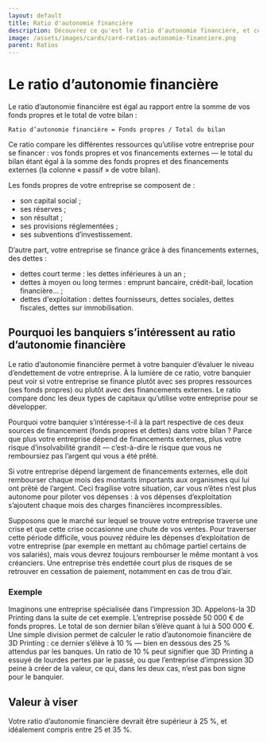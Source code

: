 ```yaml
---
layout: default
title: Ratio d'autonomie financière
description: Découvrez ce qu'est le ratio d'autonomie financière, et comment le calculer.
image: /assets/images/cards/card-ratios-autonomie-financiere.png
parent: Ratios
---
```


# Le ratio d’autonomie financière

Le ratio d’autonomie financière est égal au rapport entre la somme de vos fonds propres et le total de votre bilan :

```
Ratio d’autonomie financière = Fonds propres / Total du bilan
```

Ce ratio compare les différentes ressources qu’utilise votre entreprise pour se financer : vos fonds propres et vos financements externes — le total du bilan étant égal à la somme des fonds propres et des financements externes (la colonne « passif » de votre bilan).

Les fonds propres de votre entreprise se composent de :

- son capital social ;
- ses réserves ;
- son résultat ;
- ses provisions réglementées ;
- ses subventions d’investissement.

D’autre part, votre entreprise se finance grâce à des financements externes, des dettes :

- dettes court terme : les dettes inférieures à un an ;
- dettes à moyen ou long termes : emprunt bancaire, crédit-bail, location financière… ;
- dettes d'exploitation : dettes fournisseurs, dettes sociales, dettes fiscales, dettes sur immobilisation.

## Pourquoi les banquiers s’intéressent au ratio d’autonomie financière

Le ratio d’autonomie financière permet à votre banquier d’évaluer le niveau d’endettement de votre entreprise. À la lumière de ce ratio, votre banquier peut voir si votre entreprise se finance plutôt avec ses propres ressources (ses fonds propres) ou plutôt avec des financements externes. Le ratio compare donc les deux types de capitaux qu’utilise votre entreprise pour se développer.

Pourquoi votre banquier s’intéresse-t-il à la part respective de ces deux sources de financement (fonds propres et dettes) dans votre bilan ? Parce que plus votre entreprise dépend de financements externes, plus votre risque d’insolvabilité grandit — c’est-à-dire le risque que vous ne remboursiez pas l’argent qui vous a été prêté.

Si votre entreprise dépend largement de financements externes, elle doit rembourser chaque mois des montants importants aux organismes qui lui ont prêté de l’argent. Ceci fragilise votre situation, car vous n’êtes n’est plus autonome pour piloter vos dépenses : à vos dépenses d’exploitation s’ajoutent chaque mois des charges financières incompressibles.

Supposons que le marché sur lequel se trouve votre entreprise traverse une crise et que cette crise occasionne une chute de vos ventes. Pour traverser cette période difficile, vous pouvez réduire les dépenses d’exploitation de votre entreprise (par exemple en mettant au chômage partiel certains de vos salariés), mais vous devrez toujours rembourser le même montant à vos créanciers. Une entreprise très endettée court plus de risques de se retrouver en cessation de paiement, notamment en cas de trou d’air.

### Exemple

Imaginons une entreprise spécialisée dans l’impression 3D. Appelons-la 3D Printing dans la suite de cet exemple. L’entreprise possède 50 000 € de fonds propres. Le total de son dernier bilan s’élève quant à lui à 500 000 €. Une simple division permet de calculer le ratio d’autonomoie financière de 3D Printing : ce dernier s’élève à 10 % — bien en dessous des 25 % attendus par les banques. Un ratio de 10 % peut signifier que 3D Printing a essuyé de lourdes pertes par le passé, ou que l’entreprise d’impression 3D peine à créer de la valeur, ce qui, dans les deux cas, n’est pas bon signe pour le banquier.

## Valeur à viser

Votre ratio d’autonomie financière devrait être supérieur à 25 %, et idéalement compris entre 25 et 35 %.
